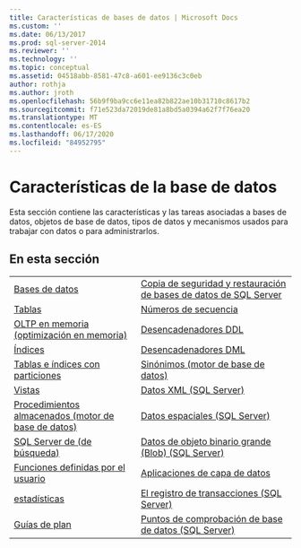 ```yaml
---
title: Características de bases de datos | Microsoft Docs
ms.custom: ''
ms.date: 06/13/2017
ms.prod: sql-server-2014
ms.reviewer: ''
ms.technology: ''
ms.topic: conceptual
ms.assetid: 04518abb-8581-47c8-a601-ee9136c3c0eb
author: rothja
ms.author: jroth
ms.openlocfilehash: 56b9f9ba9cc6e11ea82b822ae10b31710c8617b2
ms.sourcegitcommit: f71e523da72019de81a8bd5a0394a62f7f76ea20
ms.translationtype: MT
ms.contentlocale: es-ES
ms.lasthandoff: 06/17/2020
ms.locfileid: "84952795"
---
```

# <a name="database-features"></a>Características de la base de datos
  Esta sección contiene las características y las tareas asociadas a bases de datos, objetos de base de datos, tipos de datos y mecanismos usados para trabajar con datos o para administrarlos.  
  
## <a name="in-this-section"></a>En esta sección  
  
|||
|--|--|
|[Bases de datos](databases/databases.md)|[Copia de seguridad y restauración de bases de datos de SQL Server](backup-restore/back-up-and-restore-of-sql-server-databases.md)|  
|[Tablas](tables/tables.md)|[Números de secuencia](sequence-numbers/sequence-numbers.md)|[Importar y exportar datos en bloque &#40;SQL Server&#41;](import-export/bulk-import-and-export-of-data-sql-server.md)|  
|[OLTP en memoria &#40;optimización en memoria&#41;](in-memory-oltp/in-memory-oltp-in-memory-optimization.md)|[Desencadenadores DDL](triggers/ddl-triggers.md)|[Compresión de datos](data-compression/data-compression.md)|  
|[Índices](indexes/indexes.md)|[Desencadenadores DML](triggers/dml-triggers.md)|[Objetos de automatización OLE en Transact-SQL](stored-procedures/ole-automation-objects-in-transact-sql.md)|  
|[Tablas e índices con particiones](partitions/partitioned-tables-and-indexes.md)|[Sinónimos &#40;motor de base de datos&#41;](synonyms/synonyms-database-engine.md)|[Notificaciones de eventos](service-broker/event-notifications.md)|  
|[Vistas](views/views.md)|[Datos XML &#40;SQL Server&#41;](xml/xml-data-sql-server.md)|[Supervisión y optimización del rendimiento](performance/monitor-and-tune-for-performance.md)|  
|[Procedimientos almacenados &#40;motor de base de datos&#41;](stored-procedures/stored-procedures-database-engine.md)|[Datos espaciales &#40;SQL Server&#41;](spatial/spatial-data-sql-server.md)||  
|[SQL Server de &#40;de búsqueda&#41;](../database-engine/search-sql-server.md)|[Datos de objeto binario grande &#40;Blob&#41; &#40;SQL Server&#41;](blob/binary-large-object-blob-data-sql-server.md)||  
|[Funciones definidas por el usuario](user-defined-functions/user-defined-functions.md)|[Aplicaciones de capa de datos](data-tier-applications/data-tier-applications.md)||  
|[estadísticas](statistics/statistics.md)|[El registro de transacciones &#40;SQL Server&#41;](logs/the-transaction-log-sql-server.md)||  
|[Guías de plan](performance/plan-guides.md)|[Puntos de comprobación de base de datos &#40;SQL Server&#41;](logs/database-checkpoints-sql-server.md)||  
  
  
